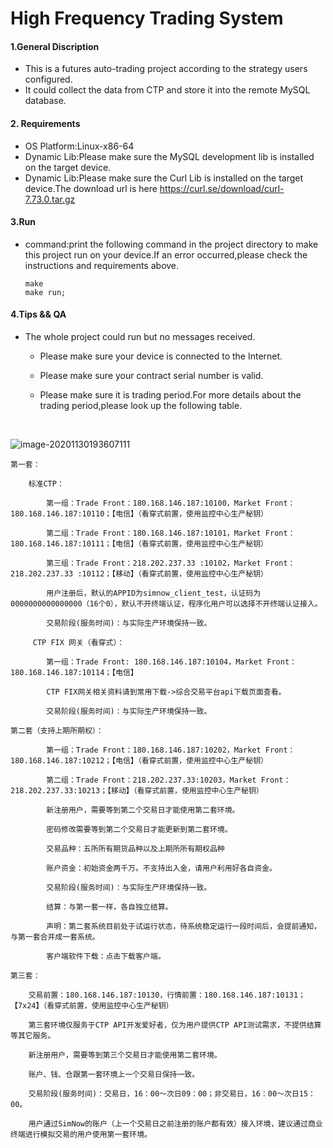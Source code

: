 # High Frequency Trading System

#### 1.General Discription

* This is a futures auto-trading  project according to the strategy users configured.
*  It could collect the data from CTP and store it into the remote MySQL database.

#### 2. Requirements

* OS Platform:Linux-x86-64
* Dynamic Lib:Please make sure the MySQL development lib is installed on the target device.
* Dynamic Lib:Please make sure the Curl Lib is installed on the target device.The download url is here https://curl.se/download/curl-7.73.0.tar.gz

#### 3.Run

* command:print the following command in the project directory to make this project run on your device.If an error occurred,please check the instructions and requirements above.

  ```shell
  make
  make run;
  ```

#### 4.Tips && QA

* The whole project could run but no messages received.

  * Please make sure your device is connected to the Internet.

  * Please make sure your contract serial number is valid.

  * Please make sure it is trading period.For more details about the trading period,please look up the following table. 

    ​              

![image-20201130193607111](/home/march1917/.config/Typora/typora-user-images/image-20201130193607111.png)

```shell
第一套：

    标准CTP：

        第一组：Trade Front：180.168.146.187:10100，Market Front：180.168.146.187:10110；【电信】（看穿式前置，使用监控中心生产秘钥）

        第二组：Trade Front：180.168.146.187:10101，Market Front：180.168.146.187:10111；【电信】（看穿式前置，使用监控中心生产秘钥）

        第三组：Trade Front：218.202.237.33 :10102，Market Front：218.202.237.33 :10112；【移动】（看穿式前置，使用监控中心生产秘钥）

        用户注册后，默认的APPID为simnow_client_test，认证码为0000000000000000（16个0），默认不开终端认证，程序化用户可以选择不开终端认证接入。

        交易阶段(服务时间)：与实际生产环境保持一致。

     CTP FIX 网关（看穿式）：

        第一组：Trade Front: 180.168.146.187:10104，Market Front：180.168.146.187:10114；【电信】

        CTP FIX网关相关资料请到常用下载->综合交易平台api下载页面查看。

        交易阶段(服务时间)：与实际生产环境保持一致。

第二套（支持上期所期权）：

        第一组：Trade Front：180.168.146.187:10202，Market Front：180.168.146.187:10212；【电信】（看穿式前置，使用监控中心生产秘钥）

        第二组：Trade Front：218.202.237.33:10203，Market Front：218.202.237.33:10213；【移动】（看穿式前置，使用监控中心生产秘钥）

        新注册用户，需要等到第二个交易日才能使用第二套环境。

        密码修改需要等到第二个交易日才能更新到第二套环境。

        交易品种：五所所有期货品种以及上期所所有期权品种

        账户资金：初始资金两千万。不支持出入金，请用户利用好各自资金。

        交易阶段(服务时间)：与实际生产环境保持一致。

        结算：与第一套一样，各自独立结算。

        声明：第二套系统目前处于试运行状态，待系统稳定运行一段时间后，会提前通知，与第一套合并成一套系统。

        客户端软件下载：点击下载客户端。

第三套：

    交易前置：180.168.146.187:10130，行情前置：180.168.146.187:10131；【7x24】（看穿式前置，使用监控中心生产秘钥）

    第三套环境仅服务于CTP API开发爱好者，仅为用户提供CTP API测试需求，不提供结算等其它服务。

    新注册用户，需要等到第三个交易日才能使用第二套环境。

    账户、钱、仓跟第一套环境上一个交易日保持一致。

    交易阶段(服务时间)：交易日，16：00～次日09：00；非交易日，16：00～次日15：00。

    用户通过SimNow的账户（上一个交易日之前注册的账户都有效）接入环境，建议通过商业终端进行模拟交易的用户使用第一套环境。
```


